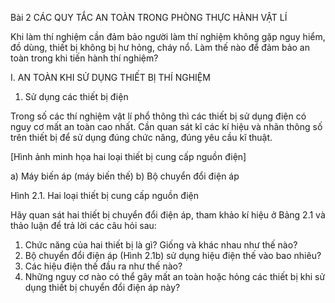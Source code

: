 Bài 2 CÁC QUY TẮC AN TOÀN TRONG PHÒNG THỰC HÀNH VẬT LÍ

Khi làm thí nghiệm cần đảm bảo người làm thí nghiệm không gặp nguy hiểm, đồ dùng, thiết bị không bị hư hỏng, cháy nổ. Làm thế nào để đảm bảo an toàn trong khi tiến hành thí nghiệm?

I. AN TOÀN KHI SỬ DỤNG THIẾT BỊ THÍ NGHIỆM

1. Sử dụng các thiết bị điện

Trong số các thí nghiệm vật lí phổ thông thì các thiết bị sử dụng điện có nguy cơ mất an toàn cao nhất. Cần quan sát kĩ các kí hiệu và nhãn thông số trên thiết bị để sử dụng đúng chức năng, đúng yêu cầu kĩ thuật.

[Hình ảnh minh họa hai loại thiết bị cung cấp nguồn điện]

a) Máy biến áp (máy biến thế)
b) Bộ chuyển đổi điện áp

Hình 2.1. Hai loại thiết bị cung cấp nguồn điện

Hãy quan sát hai thiết bị chuyển đổi điện áp, tham khảo kí hiệu ở Bảng 2.1 và thảo luận để trả lời các câu hỏi sau:

1. Chức năng của hai thiết bị là gì? Giống và khác nhau như thế nào?
2. Bộ chuyển đổi điện áp (Hình 2.1b) sử dụng hiệu điện thế vào bao nhiêu?
3. Các hiệu điện thế đầu ra như thế nào?
4. Những nguy cơ nào có thể gây mất an toàn hoặc hỏng các thiết bị khi sử dụng thiết bị chuyển đổi điện áp này?